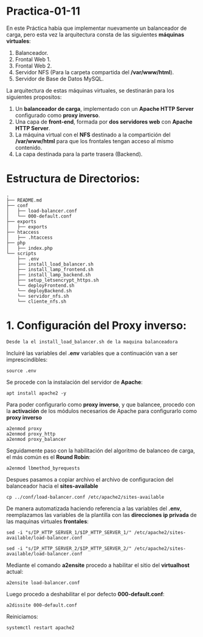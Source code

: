 # Practica-01-11
En este Práctica había que implementar nuevamente un balanceador de carga, pero esta vez la arquitectura consta de las siguientes **máquinas virtuales**:

1. Balanceador.
2. Frontal Web 1.
3. Frontal Web 2.
4. Servidor NFS (Para la carpeta compartida del **/var/www/html**).
5. Servidor de Base de Datos MySQL.
   
La arquitectura de estas máquinas virtuales, se destinarán para los siguientes propositos:

1. Un **balanceador de carga**, implementado con un **Apache HTTP Server** configurado como **proxy inverso**.
2.  Una capa de **front-end**, formada por **dos servidores web** con **Apache HTTP Server**.
3.  La máquina virtual con el **NFS** destinado a la compartición del **/var/www/html** para que los frontales tengan acceso al mismo contenido.
4.  La capa destinada para la parte trasera (Backend).

 # Estructura de Directorios:

````
.
├── README.md
├── conf
│   ├── load-balancer.conf
│   └── 000-default.conf
├── exports
│   ├── exports
├── htaccess
│   ├── .htaccess
├── php
│   ├── index.php
└── scripts
    ├── .env
    ├── install_load_balancer.sh
    ├── install_lamp_frontend.sh
    ├── install_lamp_backend.sh
    ├── setup_letsencrypt_https.sh
    └── deployFrontend.sh
    └── deployBackend.sh
    └── servidor_nfs.sh
    └── cliente_nfs.sh

````

# 1. Configuración del Proxy inverso:

`Desde la el install_load_balancer.sh de la maquina balanceadora`


Incluiré las variables del **.env** variables que a continuación van a ser imprescindibles:

````
source .env
````

Se procede con la instalación del servidor de **Apache**:

````
apt install apache2 -y
````

Para poder configurarlo como **proxy inverso**, y que balancee, procedo con la **activación** de los módulos necesarios de Apache para configurarlo como **proxy inverso**

````
a2enmod proxy
a2enmod proxy_http
a2enmod proxy_balancer
````

Seguidamente paso con la habilitación del algoritmo de balanceo de carga, el más común es el **Round Robin**:

````
a2enmod lbmethod_byrequests
````

Despues pasamos a copiar archivo el archivo de configuracion del balanceador hacia el **sites-available**

````
cp ../conf/load-balancer.conf /etc/apache2/sites-available
````
De manera automatizada haciendo referencia a las variables del **.env**, reemplazamos las variables de la plantilla con las **direcciones ip privada** de las
maquinas virtuales **frontales**:

````
sed -i "s/IP_HTTP_SERVER_1/$IP_HTTP_SERVER_1/" /etc/apache2/sites-available/load-balancer.conf
````
````
sed -i "s/IP_HTTP_SERVER_2/$IP_HTTP_SERVER_2/" /etc/apache2/sites-available/load-balancer.conf
````

Mediante el comando **a2ensite** procedo a habilitar el sitio del **virtualhost** actual:

````
a2ensite load-balancer.conf 
````
Luego procedo a deshabilitar el por defecto **000-default.conf**:

````
a2dissite 000-default.conf 
````

Reiniciamos:

````
systemctl restart apache2
````

